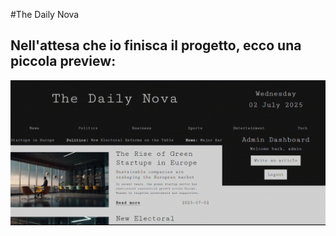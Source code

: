 <!-- # The Daily Nova
## Sistema editoriale full-stack sviluppato in Java e Spring Boot.

## User Story #1
### Registrazione, Login e Creazione Articoli

- **Come Sara** voglio registrarmi in piattaforma per inserire un articolo, in modo tale da lavorare per The Daily Nova.

#### Acceptance Criteria
- Utente può registrarsi e loggarsi (Spring Security + form custom)
- Bottone "inserisci articolo" visibile solo se loggato
- Articolo con titolo, sottotitolo, corpo
- Categorie pre-compilate
- Relazione 1-a-N tra Utente -> Articolo
- Relazione 1-a-N tra Categoria -> Articolo
- Messaggio di conferma dopo l'inserimento dell'articolo.

 -->

#The Daily Nova

## Nell'attesa che io finisca il progetto, ecco una piccola preview:
![Preview di the Daily Nova](/src/main/resources/static/images/preview_thedailynova.gif)
